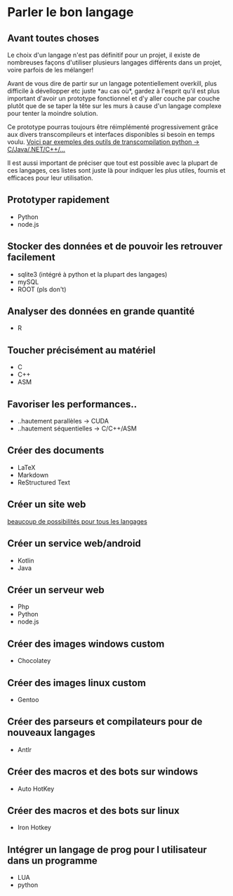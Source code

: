 # Parler le bon langage

## Avant toutes choses

Le choix d'un langage n'est pas définitif pour un projet, il existe de nombreuses façons d'utiliser plusieurs langages différents dans un projet, voire parfois de les mélanger!

Avant de vous dire de partir sur un langage potentiellement overkill, plus difficile à dévellopper etc juste \*au cas où\*, gardez à l'esprit qu'il est plus important d'avoir un prototype fonctionnel et d'y aller couche par couche plutôt que de se taper la tête sur les murs à cause d'un langage complexe pour tenter la moindre solution.

Ce prototype pourras toujours être réimplémenté progressivement grâce aux divers transcompileurs et interfaces disponibles si besoin en temps voulu.
[Voici par exemples des outils de transcompilation python -> C/Java/.NET/C++/...](https://fr.wikipedia.org/wiki/Python_(langage)#Impl%C3%A9mentations_du_langage)


Il est aussi important de préciser que tout est possible avec la plupart de ces langages, ces listes sont juste là pour indiquer les plus utiles, fournis et efficaces pour leur utilisation.



## Prototyper rapidement

- Python
- node.js

## Stocker des données et de pouvoir les retrouver facilement

- sqlite3 (intégré à python et la plupart des langages)
- mySQL
- ROOT (pls don't)

## Analyser des données en grande quantité

- R

## Toucher précisément au matériel

- C
- C++
- ASM

## Favoriser les performances..

- ..hautement parallèles -> CUDA
- ..hautement séquentielles -> C/C++/ASM

## Créer des documents

- LaTeX
- Markdown
- ReStructured Text

## Créer un site web

[beaucoup de possibilités pour tous les langages](https://en.wikipedia.org/wiki/List_of_content_management_systems)

## Créer un service web/android

- Kotlin
- Java

## Créer un serveur web

- Php
- Python
- node.js

## Créer des images windows custom

- Chocolatey

## Créer des images linux custom

- Gentoo

## Créer des parseurs et compilateurs pour de nouveaux langages

- Antlr

## Créer des macros et des bots sur windows

- Auto HotKey

## Créer des macros et des bots sur linux

- Iron Hotkey

## Intégrer un langage de prog pour l utilisateur dans un programme

- LUA
- python

